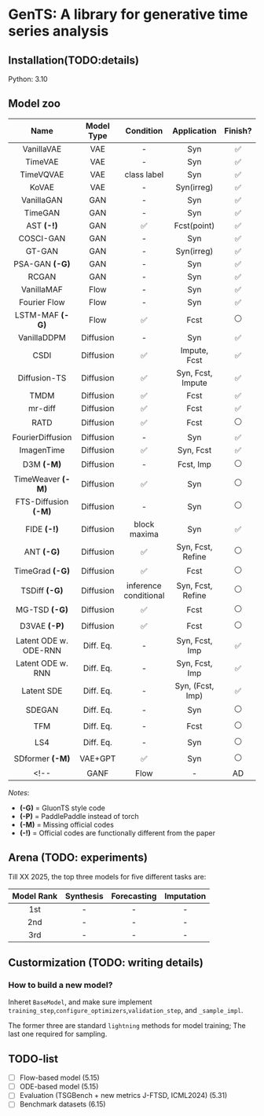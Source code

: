 # GenTS: A library for generative time series analysis


## Installation(TODO:details)
Python: 3.10

## Model zoo
|          Name          | Model Type |       Condition       |    Application    |      Finish?       |
| :--------------------: | :--------: | :-------------------: | :---------------: | :----------------: |
|       VanillaVAE       |    VAE     |           -           |        Syn        | :white_check_mark: |
|        TimeVAE         |    VAE     |           -           |        Syn        | :white_check_mark: |
|       TimeVQVAE        |    VAE     |      class label      |        Syn        | :white_check_mark: |
|         KoVAE          |    VAE     |           -           |    Syn(irreg)     | :white_check_mark: |
|       VanillaGAN       |    GAN     |           -           |        Syn        | :white_check_mark: |
|        TimeGAN         |    GAN     |           -           |        Syn        | :white_check_mark: |
|      AST **(-!)**      |    GAN     |  :white_check_mark:   |    Fcst(point)    | :white_check_mark: |
|       COSCI-GAN        |    GAN     |           -           |        Syn        | :white_check_mark: |
|         GT-GAN         |    GAN     |           -           |    Syn(irreg)     | :white_check_mark: |
|    PSA-GAN **(-G)**    |    GAN     |           -           |        Syn        | :white_check_mark: |
|         RCGAN          |    GAN     |           -           |        Syn        | :white_check_mark: |
|       VanillaMAF       |    Flow    |           -           |        Syn        | :white_check_mark: |
|      Fourier Flow      |    Flow    |           -           |        Syn        | :white_check_mark: |
|   LSTM-MAF **(-G)**    |    Flow    |  :white_check_mark:   |       Fcst        |   :white_circle:   |
|      VanillaDDPM       | Diffusion  |           -           |        Syn        | :white_check_mark: |
|          CSDI          | Diffusion  |  :white_check_mark:   |   Impute, Fcst    | :white_check_mark: |
|      Diffusion-TS      | Diffusion  |  :white_check_mark:   | Syn, Fcst, Impute | :white_check_mark: |
|          TMDM          | Diffusion  |  :white_check_mark:   |       Fcst        | :white_check_mark: |
|        mr-diff         | Diffusion  |  :white_check_mark:   |       Fcst        | :white_check_mark: |
|          RATD          | Diffusion  |  :white_check_mark:   |       Fcst        |   :white_circle:   |
|    FourierDiffusion    | Diffusion  |           -           |        Syn        | :white_check_mark: |
|       ImagenTime       | Diffusion  |  :white_check_mark:   |     Syn, Fcst     | :white_check_mark: |
|      D3M **(-M)**      | Diffusion  |           -           |     Fcst, Imp     |   :white_circle:   |
|  TimeWeaver **(-M)**   | Diffusion  |  :white_check_mark:   |        Syn        |   :white_circle:   |
| FTS-Diffusion **(-M)** | Diffusion  |           -           |        Syn        |   :white_circle:   |
|     FIDE **(-!)**      | Diffusion  |     block maxima      |        Syn        | :white_check_mark: |
|      ANT **(-G)**      | Diffusion  |  :white_check_mark:   | Syn, Fcst, Refine |   :white_circle:   |
|   TimeGrad **(-G)**    | Diffusion  |  :white_check_mark:   |       Fcst        |   :white_circle:   |
|    TSDiff **(-G)**     | Diffusion  | inference conditional | Syn, Fcst, Refine |   :white_circle:   |
|    MG-TSD **(-G)**     | Diffusion  |  :white_check_mark:   |       Fcst        |   :white_circle:   |
|     D3VAE **(-P)**     | Diffusion  |  :white_check_mark:   |       Fcst        |   :white_circle:   |
| Latent ODE w. ODE-RNN  | Diff. Eq.  |           -           |  Syn, Fcst, Imp   | :white_check_mark: |
|   Latent ODE w. RNN    | Diff. Eq.  |           -           |  Syn, Fcst, Imp   | :white_check_mark: |
|       Latent SDE       | Diff. Eq.  |           -           | Syn, (Fcst, Imp)  | :white_check_mark: |
|         SDEGAN         | Diff. Eq.  |           -           |        Syn        |   :white_circle:   |
|          TFM           | Diff. Eq.  |           -           |       Fcst        |   :white_circle:   |
|          LS4           | Diff. Eq.  |           -           |        Syn        |   :white_circle:   |
|   SDformer **(-M)**    |  VAE+GPT   |  :white_check_mark:   |        Syn        |   :white_circle:   |
 <!--          |    GANF    |         Flow          |         -         |         AD         | :white_circle: | --> 


*Notes*: 
- **(-G)** = GluonTS style code
- **(-P)** = PaddlePaddle instead of torch
- **(-M)** = Missing official codes
- **(-!)** = Official codes are functionally different from the paper


## Arena (TODO: experiments)

Till XX 2025, the top three models for five different tasks are:

| Model Rank | Synthesis | Forecasting | Imputation |
| :--------: | :-------: | :---------: | :--------: |
|    1st     |     -     |      -      |     -      |
|    2nd     |     -     |      -      |     -      |
|    3rd     |     -     |      -      |     -      |



## Custormization (TODO: writing details)

### How to build a new model?
Inheret ```BaseModel```, and make sure implement ```training_step```,```configure_optimizers```,```validation_step```, and ```_sample_impl```.

The former three are standard ```lightning``` methods for model training; The last one required for sampling.



## TODO-list
- [ ] Flow-based model (5.15)
- [ ] ODE-based model (5.15)
- [ ] Evaluation (TSGBench + new metrics J-FTSD, ICML2024) (5.31)
- [ ] Benchmark datasets (6.15)